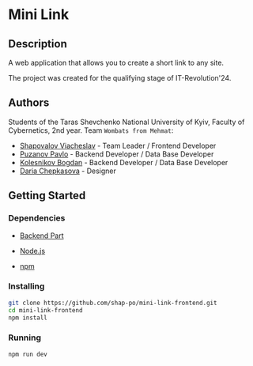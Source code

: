 # Mini Link

## Description

A web application that allows you to create a short link to any site.

The project was created for the qualifying stage of IT-Revolution'24.

## Authors

Students of the Taras Shevchenko National University of Kyiv, Faculty of Cybernetics, 2nd year.
Team `Wombats from Mehmat`:

- [Shapovalov Viacheslav](https://github.com/shap-po) - Team Leader / Frontend Developer
- [Puzanov Pavlo](https://github.com/amasyaska) - Backend Developer / Data Base Developer
- [Kolesnikov Bogdan](https://github.com/amasyaska) - Backend Developer / Data Base Developer
- [Daria Chepkasova](https://t.me/termos_chaiku) - Designer

## Getting Started

### Dependencies

- [Backend Part](https://github.com/amasyaska/minilink)

- [Node.js](https://nodejs.org/en/)
- [npm](https://www.npmjs.com/)

### Installing

```bash
git clone https://github.com/shap-po/mini-link-frontend.git
cd mini-link-frontend
npm install
```

### Running

```bash
npm run dev
```
